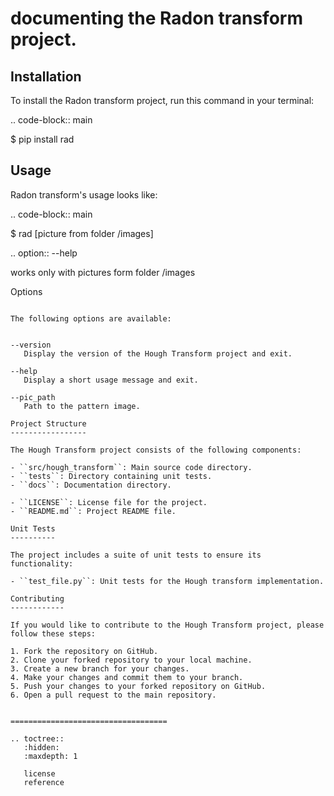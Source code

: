 documenting the Radon transform project.
==============================

Installation
------------

To install the Radon transform project,
run this command in your terminal:

.. code-block:: main

   $ pip install rad


Usage
-----

Radon transform's usage looks like:

.. code-block:: main

   $ rad [picture from folder /images]
   
.. option:: --help

   works only with pictures form folder /images
   
Options
~~~~~~~

The following options are available:


--version
   Display the version of the Hough Transform project and exit.

--help
   Display a short usage message and exit.
   
--pic_path
   Path to the pattern image.

Project Structure
-----------------

The Hough Transform project consists of the following components:

- ``src/hough_transform``: Main source code directory.
- ``tests``: Directory containing unit tests.
- ``docs``: Documentation directory.

- ``LICENSE``: License file for the project.
- ``README.md``: Project README file.

Unit Tests
----------

The project includes a suite of unit tests to ensure its functionality:

- ``test_file.py``: Unit tests for the Hough transform implementation.

Contributing
------------

If you would like to contribute to the Hough Transform project, please follow these steps:

1. Fork the repository on GitHub.
2. Clone your forked repository to your local machine.
3. Create a new branch for your changes.
4. Make your changes and commit them to your branch.
5. Push your changes to your forked repository on GitHub.
6. Open a pull request to the main repository.   
   

===================================   

.. toctree::
   :hidden:
   :maxdepth: 1

   license
   reference
   
   
